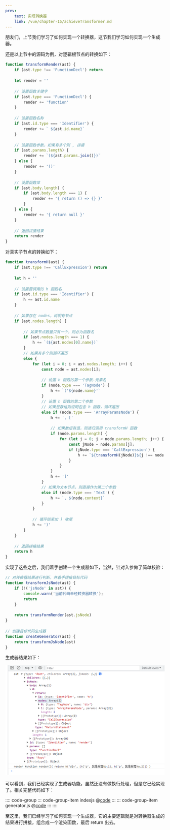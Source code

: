 ```yaml
---
prev:
    text: 实现转换器
    link: /vue/chapter-15/achieveTransformer.md
---
```


朋友们，上节我们学习了如何实现一个转换器，这节我们学习如何实现一个生成器。

还是以上节中的源码为例，对逻辑根节点的转换如下：

```js
function transformRender(ast) {
    if (ast.type !== 'FunctionDecl') return

    let render = ''

    // 设置函数关键字
    if (ast.type === 'FunctionDecl') {
        render += 'function'
    }

    // 设置函数名称
    if (ast.id.type === 'Identifier') {
        render += ` ${ast.id.name}`
    }

    // 设置函数参数，如果有多个则 , 拼接
    if (ast.params.length) {
        render += `(${ast.params.join()})`
    } else {
        render += '()'
    }

    // 设置函数体
    if (ast.body.length) {
        if (ast.body.length === 1) {
            render += '{ return () => {} }'
        }
    } else {
        render += '{ return null }'
    }

    // 返回拼接结果
    return render
}
```

对真实子节点的转换如下：

```js
function transformH(ast) {
    if (ast.type !== 'CallExpression') return

    let h = ''

    // 设置要调用的 h 函数名
    if (ast.id.type === 'Identifier') {
        h += ast.id.name
    }

    // 如果存在 nodes，说明有节点
    if (ast.nodes.length) {

        // 如果节点数量只有一个，则必为函数名
        if (ast.nodes.length === 1) {
            h += `(${ast.nodes[0].name})`
        }
        // 如果有多个则循环遍历
        else {
            for (let i = 0; i < ast.nodes.length; i++) {
                const node = ast.nodes[i];

                // 设置 h 函数的第一个参数-元素名
                if (node.type === 'TagNode') {
                    h += `('${node.name}'`
                }
                // 设置 h 函数的第二个参数
                // 如果是数组则说明包含 h 函数，循环遍历
                else if (node.type === 'ArrayParamsNode') {
                    h += ', ['

                    // 如果数组有值，则递归调用 transformH 函数
                    if (node.params.length) {
                        for (let j = 0; j < node.params.length; j++) {
                            const jNode = node.params[j];
                            if (jNode.type === 'CallExpression') {
                                h += `${transformH(jNode)}${j !== node.params.length - 1 ? ', ' : ''}`
                            }
                        }
                    }
                    h += ']'
                }
                // 如果为文本节点，则直接作为第二个参数
                else if (node.type === 'Text') {
                    h += `, ${node.context}`
                }
            }

            // 循环结束加 ) 收尾
            h += ')'
        }
    }

    // 返回拼接结果
    return h
}
```

实现了这些之后，我们着手创建一个生成器如下，当然，针对入参做了简单校验：

```js
// 对转换器结果进行判断，并着手拼接目标代码
function transformJsNode(ast) {
    if (!('jsNode' in ast)) {
        console.warn('当前代码未经转换器转换');
        return
    }

    return transformRender(ast.jsNode)
}

// 创建目标代码生成器
function createGenerator(ast) {
    return transformJsNode(ast)
}
```

生成器结果如下：

![图片](/img/54.png)

可以看到，我们已经实现了生成器功能，虽然还没有做换行处理，但是它已经实现了。相关完整代码如下：

:::: code-group
::: code-group-item indexjs
@[code](../source/v.0.0.23/index.js)
:::
::: code-group-item generator.js
@[code](../source/v.0.0.23/generator.js)
:::
::::

至这里，我们已经学习了如何实现一个生成器，它的主要逻辑就是对转换器生成的结果进行拼接，组合成一个渲染函数，最后 return 出去。